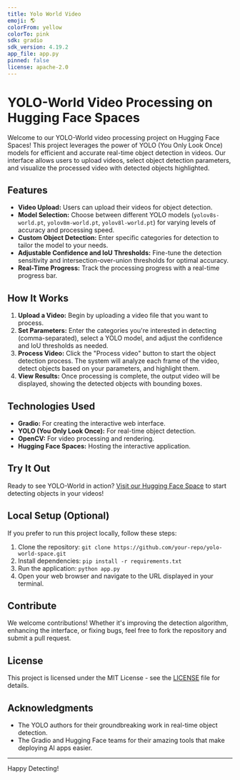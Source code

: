 ```yaml
---
title: Yolo World Video
emoji: 🌎 
colorFrom: yellow
colorTo: pink
sdk: gradio
sdk_version: 4.19.2
app_file: app.py
pinned: false
license: apache-2.0
---
```


# YOLO-World Video Processing on Hugging Face Spaces

Welcome to our YOLO-World video processing project on Hugging Face Spaces! This project leverages the power of YOLO (You Only Look Once) models for efficient and accurate real-time object detection in videos. Our interface allows users to upload videos, select object detection parameters, and visualize the processed video with detected objects highlighted.

## Features

- **Video Upload:** Users can upload their videos for object detection.
- **Model Selection:** Choose between different YOLO models (`yolov8s-world.pt`, `yolov8m-world.pt`, `yolov8l-world.pt`) for varying levels of accuracy and processing speed.
- **Custom Object Detection:** Enter specific categories for detection to tailor the model to your needs.
- **Adjustable Confidence and IoU Thresholds:** Fine-tune the detection sensitivity and intersection-over-union thresholds for optimal accuracy.
- **Real-Time Progress:** Track the processing progress with a real-time progress bar.

## How It Works

1. **Upload a Video:** Begin by uploading a video file that you want to process.
2. **Set Parameters:** Enter the categories you're interested in detecting (comma-separated), select a YOLO model, and adjust the confidence and IoU thresholds as needed.
3. **Process Video:** Click the "Process video" button to start the object detection process. The system will analyze each frame of the video, detect objects based on your parameters, and highlight them.
4. **View Results:** Once processing is complete, the output video will be displayed, showing the detected objects with bounding boxes.

## Technologies Used

- **Gradio:** For creating the interactive web interface.
- **YOLO (You Only Look Once):** For real-time object detection.
- **OpenCV:** For video processing and rendering.
- **Hugging Face Spaces:** Hosting the interactive application.

## Try It Out

Ready to see YOLO-World in action? [Visit our Hugging Face Space](#) to start detecting objects in your videos!

## Local Setup (Optional)

If you prefer to run this project locally, follow these steps:

1. Clone the repository: `git clone https://github.com/your-repo/yolo-world-space.git`
2. Install dependencies: `pip install -r requirements.txt`
3. Run the application: `python app.py`
4. Open your web browser and navigate to the URL displayed in your terminal.

## Contribute

We welcome contributions! Whether it's improving the detection algorithm, enhancing the interface, or fixing bugs, feel free to fork the repository and submit a pull request.

## License

This project is licensed under the MIT License - see the [LICENSE](LICENSE.md) file for details.

## Acknowledgments

- The YOLO authors for their groundbreaking work in real-time object detection.
- The Gradio and Hugging Face teams for their amazing tools that make deploying AI apps easier.

---

Happy Detecting!

